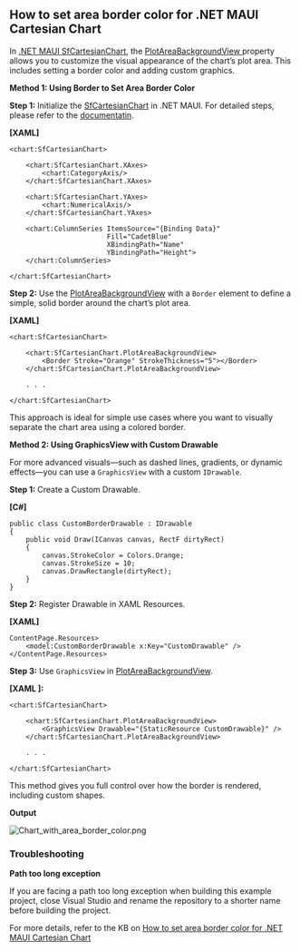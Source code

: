 ## How to set area border color for .NET MAUI Cartesian Chart

In [.NET MAUI SfCartesianChart](https://www.syncfusion.com/maui-controls/maui-cartesian-charts), the [PlotAreaBackgroundView ](https://help.syncfusion.com/cr/maui-toolkit/Syncfusion.Maui.Toolkit.Charts.ChartBase.html#Syncfusion_Maui_Toolkit_Charts_ChartBase_PlotAreaBackgroundView) property allows you to customize the visual appearance of the chart’s plot area. This includes setting a border color and adding custom graphics.

**Method 1: Using Border to Set Area Border Color**

**Step 1:** Initialize the [SfCartesianChart](https://help.syncfusion.com/cr/maui-toolkit/Syncfusion.Maui.Toolkit.Charts.SfCartesianChart.html) in .NET MAUI. For detailed steps, please refer to the [documentatin](https://help.syncfusion.com/maui-toolkit/cartesian-charts/getting-started).

**[XAML]**
```
<chart:SfCartesianChart>

    <chart:SfCartesianChart.XAxes>
        <chart:CategoryAxis/>
    </chart:SfCartesianChart.XAxes>

    <chart:SfCartesianChart.YAxes>
        <chart:NumericalAxis/>
    </chart:SfCartesianChart.YAxes>

    <chart:ColumnSeries ItemsSource="{Binding Data}"
                        Fill="CadetBlue"
                        XBindingPath="Name" 
                        YBindingPath="Height">
    </chart:ColumnSeries>

</chart:SfCartesianChart>
```
**Step 2:** Use the [PlotAreaBackgroundView](https://help.syncfusion.com/cr/maui-toolkit/Syncfusion.Maui.Toolkit.Charts.ChartBase.html#Syncfusion_Maui_Toolkit_Charts_ChartBase_PlotAreaBackgroundView) with a `Border` element to define a simple, solid border around the chart’s plot area.

**[XAML]**
```
<chart:SfCartesianChart>

    <chart:SfCartesianChart.PlotAreaBackgroundView>
        <Border Stroke="Orange" StrokeThickness="5"></Border>
    </chart:SfCartesianChart.PlotAreaBackgroundView>

    . . .

</chart:SfCartesianChart>
```
This approach is ideal for simple use cases where you want to visually separate the chart area using a colored border.

**Method 2: Using GraphicsView with Custom Drawable**

For more advanced visuals—such as dashed lines, gradients, or dynamic effects—you can use a `GraphicsView` with a custom `IDrawable`.

**Step 1:** Create a Custom Drawable.

**[C#]**
```
public class CustomBorderDrawable : IDrawable
{
    public void Draw(ICanvas canvas, RectF dirtyRect)
    {
        canvas.StrokeColor = Colors.Orange;
        canvas.StrokeSize = 10;
        canvas.DrawRectangle(dirtyRect);
    }
}
```
**Step 2:** Register Drawable in XAML Resources.

**[XAML]**
```
ContentPage.Resources>
    <model:CustomBorderDrawable x:Key="CustomDrawable" />
</ContentPage.Resources>
```
**Step 3:** Use `GraphicsView` in [PlotAreaBackgroundView](https://help.syncfusion.com/cr/maui-toolkit/Syncfusion.Maui.Toolkit.Charts.ChartBase.html#Syncfusion_Maui_Toolkit_Charts_ChartBase_PlotAreaBackgroundView).

**[XAML ]:**
```
<chart:SfCartesianChart>

    <chart:SfCartesianChart.PlotAreaBackgroundView>
        <GraphicsView Drawable="{StaticResource CustomDrawable}" />
    </chart:SfCartesianChart.PlotAreaBackgroundView>

    . . .

</chart:SfCartesianChart>
```
This method gives you full control over how the border is rendered, including custom shapes.
 
**Output**
 
 ![Chart_with_area_border_color.png](https://support.syncfusion.com/kb/agent/attachment/article/20750/inline?token=eyJhbGciOiJodHRwOi8vd3d3LnczLm9yZy8yMDAxLzA0L3htbGRzaWctbW9yZSNobWFjLXNoYTI1NiIsInR5cCI6IkpXVCJ9.eyJpZCI6IjQ0NTYwIiwib3JnaWQiOiIzIiwiaXNzIjoic3VwcG9ydC5zeW5jZnVzaW9uLmNvbSJ9.6gJwdGo2ld8Bz-8gBLl5yl64OO13nSRR15L3SCRf7Ek) 

### Troubleshooting

**Path too long exception**

If you are facing a path too long exception when building this example project, close Visual Studio and rename the repository to a shorter name before building the project.

For more details, refer to the KB on [How to set area border color for .NET MAUI Cartesian Chart]()
